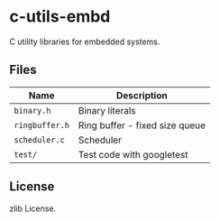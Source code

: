 # c-utils-embd

C utility libraries for embedded systems.

## Files

Name           |Description
---------------|-------------------------------
`binary.h`     | Binary literals
`ringbuffer.h` | Ring buffer - fixed size queue
`scheduler.c`  | Scheduler
`test/`        | Test code with googletest

## License

zlib License.
